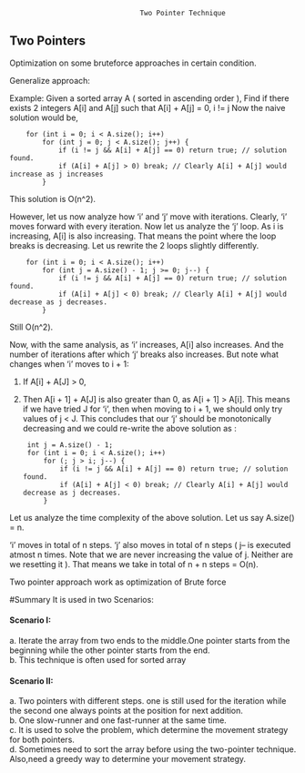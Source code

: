                                     Two Pointer Technique
## Two Pointers 

Optimization on some bruteforce approaches in certain condition.

Generalize approach:

Example:
Given a sorted array A ( sorted in ascending order ),
Find if there exists 2 integers A[i] and A[j] such that A[i] + A[j] = 0, i != j 
Now the naive solution would be,

        for (int i = 0; i < A.size(); i++) 
            for (int j = 0; j < A.size(); j++) {
                if (i != j && A[i] + A[j] == 0) return true; // solution found. 
                if (A[i] + A[j] > 0) break; // Clearly A[i] + A[j] would increase as j increases
            }
This solution is O(n^2).

However, let us now analyze how ‘i’ and ‘j’ move with iterations.
Clearly, ‘i’ moves forward with every iteration.
Now let us analyze the ‘j’ loop.
As i is increasing, A[i] is also increasing.
That means the point where the loop breaks is decreasing.
Let us rewrite the 2 loops slightly differently.

        for (int i = 0; i < A.size(); i++) 
            for (int j = A.size() - 1; j >= 0; j--) {
                if (i != j && A[i] + A[j] == 0) return true; // solution found. 
                if (A[i] + A[j] < 0) break; // Clearly A[i] + A[j] would decrease as j decreases.
            }
Still O(n^2).

Now, with the same analysis, as ‘i’ increases, A[i] also increases.
And the number of iterations after which ‘j’ breaks also increases.
But note what changes when ‘i’ moves to i + 1:

1. If A[i] + A[J] > 0,
2. Then A[i + 1] + A[J] is also greater than 0, as A[i + 1] > A[i].
This means if we have tried J for ‘i’, then when moving to i + 1, we should only try values of j < J.
This concludes that our ‘j’ should be monotonically decreasing and we could re-write the above solution as :

        int j = A.size() - 1;    
        for (int i = 0; i < A.size(); i++) 
            for (; j > i; j--) {
                if (i != j && A[i] + A[j] == 0) return true; // solution found. 
                if (A[i] + A[j] < 0) break; // Clearly A[i] + A[j] would decrease as j decreases.
            }

Let us analyze the time complexity of the above solution.
Let us say A.size() = n.

‘i’ moves in total of n steps.
‘j’ also moves in total of n steps
( j– is executed atmost n times. Note that we are never increasing the value of j. Neither are we resetting it ).
That means we take in total of n + n steps = O(n).

Two pointer approach work as optimization of Brute force 

#Summary
It is used in two Scenarios:
#### Scenario I:
a. Iterate the array from two ends to the middle.One pointer starts from the beginning while the other pointer starts from the end.<br />
b. This technique is often used for sorted array
#### Scenario II:
a. Two pointers with different steps. one is still used for the iteration while the second one always points at the position for next addition.<br />
b. One slow-runner and one fast-runner at the same time.<br />
c. It is used to solve the problem, which determine the movement strategy for both pointers.<br />
d. Sometimes need to sort the array before using the two-pointer technique. Also,need a greedy way to determine your movement strategy.